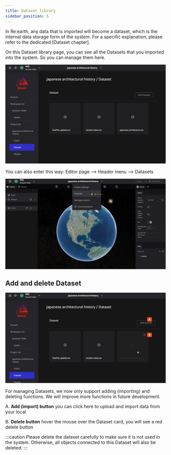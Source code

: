 ```yaml
---
title: Dataset library
sidebar_position: 5
---
```


In Re:earth, any data that is imported will become a dataset, which is the internal data storage form of the system. For a specific explanation, please refer to the dedicated [Dataset chapter].

On this Dataset library page, you can see all the Datasets that you imported into the system. So you can manage them here.

![5-1](./img/5-1.png)

You can also enter this way:
Editor page —> Header menu —> Datasets

![5-2](./img/5-2.png)

## Add and delete Dataset

![5-3](./img/5-3.png)

For managing Datasets, we now only support adding (importing) and deleting functions. We will improve more functions in future development.

A. **Add (import) button** you can click here to upload and import data from your local

B. **Delete button** hover the mouse over the Dataset card, you will see a red delete button

:::caution
Please delete the dataset carefully to make sure it is not used in the system. Otherwise, all objects connected to this Dataset will also be deleted.
:::